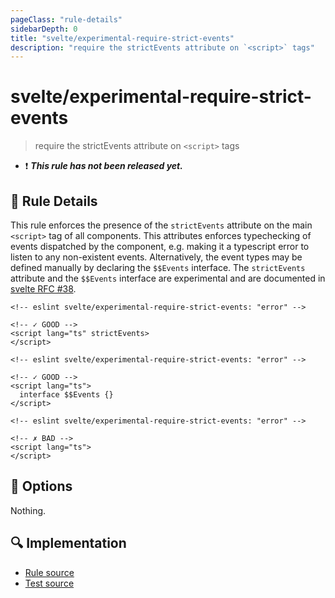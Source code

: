 ```yaml
---
pageClass: "rule-details"
sidebarDepth: 0
title: "svelte/experimental-require-strict-events"
description: "require the strictEvents attribute on `<script>` tags"
---
```


# svelte/experimental-require-strict-events

> require the strictEvents attribute on `<script>` tags

- :exclamation: <badge text="This rule has not been released yet." vertical="middle" type="error"> **_This rule has not been released yet._** </badge>

## :book: Rule Details

This rule enforces the presence of the `strictEvents` attribute on the main `<script>` tag of all components. This attributes enforces typechecking of events dispatched by the component, e.g. making it a typescript error to listen to any non-existent events. Alternatively, the event types may be defined manually by declaring the `$$Events` interface. The `strictEvents` attribute and the `$$Events` interface are experimental and are documented in [svelte RFC #38](https://github.com/dummdidumm/rfcs/blob/ts-typedefs-within-svelte-components/text/ts-typing-props-slots-events.md#typing-events).

<ESLintCodeBlock>

<!--eslint-skip-->

```svelte
<!-- eslint svelte/experimental-require-strict-events: "error" -->

<!-- ✓ GOOD -->
<script lang="ts" strictEvents>
</script>
```

</ESLintCodeBlock>

<ESLintCodeBlock>

<!--eslint-skip-->

```svelte
<!-- eslint svelte/experimental-require-strict-events: "error" -->

<!-- ✓ GOOD -->
<script lang="ts">
  interface $$Events {}
</script>
```

</ESLintCodeBlock>

<ESLintCodeBlock>

<!--eslint-skip-->

```svelte
<!-- eslint svelte/experimental-require-strict-events: "error" -->

<!-- ✗ BAD -->
<script lang="ts">
</script>
```

</ESLintCodeBlock>

## :wrench: Options

Nothing.

## :mag: Implementation

- [Rule source](https://github.com/ota-meshi/eslint-plugin-svelte/blob/main/src/rules/experimental-require-strict-events.ts)
- [Test source](https://github.com/ota-meshi/eslint-plugin-svelte/blob/main/tests/src/rules/experimental-require-strict-events.ts)
